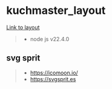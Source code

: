 # kuchmaster_layout

[Link to layout](https://vladimirovicp.github.io/layout-kuchmaster/)

> - node js v22.4.0

## svg sprit

> - https://icomoon.io/
> - https://svgsprit.es

